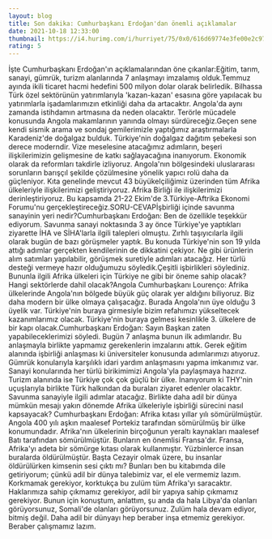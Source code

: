 ```yaml
--- 
layout: blog
title: Son dakika: Cumhurbaşkanı Erdoğan'dan önemli açıklamalar
date: 2021-10-18 12:33:00
thumbnail: https://i4.hurimg.com/i/hurriyet/75/0x0/616d69774e3fe00e2c97c6d9.jpg
rating: 5
---
```

İşte Cumhurbaşkanı Erdoğan'ın açıklamalarından öne çıkanlar:Eğitim, tarım, sanayi, gümrük, turizm alanlarında 7 anlaşmayı imzalamış olduk.Temmuz ayında ikili ticaret hacmi hedefini 500 milyon dolar olarak belirledik. Bilhassa Türk özel sektörünün yatırımlarıyla 'kazan-kazan' esasına göre yapılacak bu yatırımlarla işadamlarımızın etkinliği daha da artacaktır. Angola'da aynı zamanda istihdamın artmasına da neden olacaktır. Terörle mücadele konusunda Angola makamlarının yanında olmayı sürdüreceğiz.Geçen sene kendi sismik arama ve sondaj gemilerimizle yaptığımız araştırmalarla Karadeniz'de doğalgaz bulduk. Türkiye'nin doğalgaz dağıtım şebekesi son derece moderndir. Vize meselesine atacağımız adımların, beşeri ilişkilerimizin gelişmesine de katkı sağlayacağına inanıyorum. Ekonomik olarak da reformları takdirle izliyoruz. Angola'nın bölgesindeki uluslararası sorunların barışçıl şekilde çözülmesine yönelik yapıcı rolü daha da güçleniyor. Kıta genelinde mevcut 43 büyükelçiliğimiz üzerinden tüm Afrika ülkeleriyle ilişkilerimizi geliştiriyoruz. Afrika Birliği ile ilişkilerimizi derinleştiriyoruz. Bu kapsamda 21-22 Ekim'de 3.Türkiye-Aftrika Ekonomi Forumu'nu gerçekleştireceğiz.SORU-CEVAPİşbirliği içinde savunma sanayinin yeri nedir?Cumhurbaşkanı Erdoğan: Ben de özellikle teşekkür ediyorum. Savunma sanayi noktasında 3 ay önce Türkiye'ye yaptıkları ziyarette İHA ve SİHA'larla ilgili talepleri olmuştu. Zırhlı taşıyıcılarla ilgili olarak bugün de bazı görüşmeler yaptık. Bu konuda Türkiye'nin son 19 yılda attığı adımlar gerçekten kendilerinin de dikkatini çekiyor. Ne gibi ürünlerin alım satımları yapılabilir, görüşmek suretiyle adımları atacağız. Her türlü desteği vermeye hazır olduğumuzu söyledik.Çeşitli işbirlikleri söylediniz. Bununla ilgili Afrika ülkeleri için Türkiye ne gibi bir öneme sahip olacak? Hangi sektörlerde dahil olacak?Angola Cumhurbaşkanı Lourenço: Afrika ülkelerinde Angola'nın bölgede büyük güç olarak yer aldığını biliyoruz. Biz daha modern bir ülke olmaya çalışacağız. Burada Angola'nın üye olduğu 3 üyelik var. Türkiye'nin buraya girmesiyle bizim refahımızı yükseltecek kazanımlarımız olacak. Türkiye'nin buraya gelmesi kesinlikle 3. ülkelere de bir kapı olacak.Cumhurbaşkanı Erdoğan: Sayın Başkan zaten yapabileceklerimizi söyledi. Bugün 7 anlaşma bunun ilk adımlarıdır. Bu anlaşmayla birlikte yapmamız gerekenlerin imzalarını attık. Gerek eğitim alanında işbirliği anlaşması ki üniversiteler konusunda adımlarımızı atıyoruz. Gümrük konularıyla karşılıklı idari yardım anlaşmasını yapma imkanımız var. Sanayi konularında her türlü birikimimizi Angola'yla paylaşmaya hazırız. Turizm alanında ise Türkiye çok çok güçlü bir ülke. İnanıyorum ki THY'nin uçuşlarıyla birlikte Türk halkından da buraları ziyaret edenler olacaktır. Savunma sanayiyle ilgili adımlar atacağız. Birlikte daha adil bir dünya mümkün mesajı yakın dönemde Afrika ülkeleriyle işbirliği sürecini nasıl kapsayacak? Cumhurbaşkanı Erdoğan: Afrika kıtası yıllar yılı sömürülmüştür. Angola 400 yılı aşkın maalesef Portekiz tarafından sömürülmüş bir ülke konumundadır. Afrika'nın ülkelerinin birçoğunun yeraltı kaynakları maalesef Batı tarafından sömürülmüştür. Bunların en önemlisi Fransa'dır. Fransa, Afrika'yı adeta bir sömürge kıtası olarak kullanmıştır. Yüzbinlerce insan buralarda öldürülmüştür. Başta Cezayir olmak üzere, bu insanlar öldürülürken kimsenin sesi çıktı mı? Bunları ben bu kitabımda dile getiriyorum; çünkü adil bir dünya talebimiz var, el ele vermemiz lazım. Korkmamak gerekiyor, korktukça bu zulüm tüm Afrika'yı saracaktır. Haklarımıza sahip çıkmamız gerekiyor, adil bir yapıya sahip çıkmamız gerekiyor. Bunun için konuştum, anlattım, şu anda da hala Libya'da olanları görüyorsunuz, Somali'de olanları görüyorsunuz. Zulüm hala devam ediyor, bitmiş değil. Daha adil bir dünyayı hep beraber inşa etmemiz gerekiyor. Beraber çalışmamız lazım.
